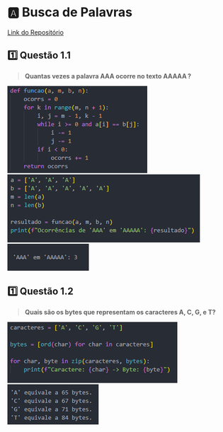 # 🅰️ Busca de Palavras
[Link do Repositório](https://github.com/usuário/repositório)

## 1️⃣ Questão 1.1
> **Quantas vezes a palavra  AAA  ocorre no texto  AAAAA ?**

![Imagem](https://github.com/eumorales/BuscaDePalavras/raw/main/assets/funcao.png)
![Imagem](https://github.com/eumorales/BuscaDePalavras/raw/main/assets/questao1.png)
![Imagem](https://github.com/eumorales/BuscaDePalavras/raw/main/assets/output1.png)

## 1️⃣ Questão 1.2
> **Quais são os bytes que representam os caracteres  A, C, G, e T?**

![Imagem](https://github.com/eumorales/BuscaDePalavras/raw/main/assets/questao2.png)
![Imagem](https://github.com/eumorales/BuscaDePalavras/raw/main/assets/output2.png)

